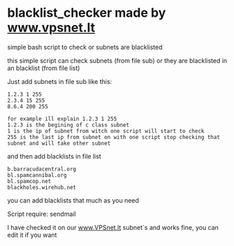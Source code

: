 blacklist_checker made by www.vpsnet.lt
=================

simple bash script to check or subnets are blacklisted

this simple script can check subnets (from file sub) or they are blacklisted in an blacklist (from file list)

Just add subnets in file sub like this:

	1.2.3 1 255
	2.3.4 15 255
	8.6.4 200 255

	for example ill explain 1.2.3 1 255
	1.2.3 is the begining of c class subnet
	1 is the ip of subnet from witch one script will start to check
	255 is the last ip from subnet on with one script stop checking that subnet and will take other subnet
  
and then add blacklists in file list

	b.barracudacentral.org
	bl.spamcannibal.org
	bl.spamcop.net
	blackholes.wirehub.net
	
you can add blacklists that much as you need

Script require:
	sendmail

I have checked it on our www.VPSnet.lt subnet`s and works fine, you can edit it if you want

